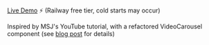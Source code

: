 [Live Demo](https://portfolio-apple-production.up.railway.app/) ⚡ (Railway free tier, cold starts may occur)

Inspired by MSJ's YouTube tutorial, with a refactored VideoCarousel component (see [blog post](https://minerva-wow.github.io/posts/videoCarousel/) for details)
